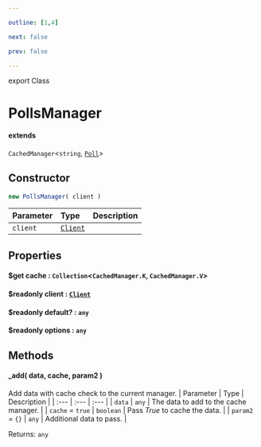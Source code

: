 ```yaml
---

outline: [1,4]

next: false

prev: false

---
```


export Class
# PollsManager
#### extends
 `CachedManager`\<`string`, [`Poll`](./Poll.md)\>

## Constructor
 ```ts
 new PollsManager( client )
 ```
 
 | Parameter | Type | Description |
| :--- | :--- | :--- |
| `client` | [`Client`](./Client.md) | |

## Properties

#### $get cache : `Collection`\<`CachedManager.K`, `CachedManager.V`\>

#### $readonly client : [`Client`](./Client.md)

#### $readonly default? : `any`

#### $readonly options : `any`

## Methods

#### _add( data, cache, param2 )
Add data with cache check to the current manager.
| Parameter | Type | Description |
| :--- | :--- | :--- |
| `data` | `any` | The data to add to the cache manager. |
| `cache` = `true` | `boolean` | Pass *True* to cache the data. |
| `param2` = `{}` | `any` | Additional data to pass. |

Returns: `any`
